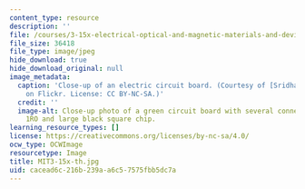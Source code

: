 ```yaml
---
content_type: resource
description: ''
file: /courses/3-15x-electrical-optical-and-magnetic-materials-and-devices-spring-2020/cacead6c216b239aa6c57575fbb5dc7a_MIT3-15x-th.jpg
file_size: 36418
file_type: image/jpeg
hide_download: true
hide_download_original: null
image_metadata:
  caption: 'Close-up of an electric circuit board. (Courtesy of [Sridhar Srinivasan](https://www.flickr.com/photos/ssri/2897295914/)
    on Flickr. License: CC BY-NC-SA.)'
  credit: ''
  image-alt: Close-up photo of a green circuit board with several connectors marked
    1RO and large black square chip.
learning_resource_types: []
license: https://creativecommons.org/licenses/by-nc-sa/4.0/
ocw_type: OCWImage
resourcetype: Image
title: MIT3-15x-th.jpg
uid: cacead6c-216b-239a-a6c5-7575fbb5dc7a
---
```

